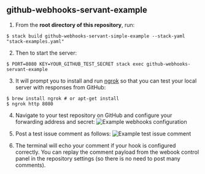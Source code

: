 github-webhooks-servant-example
-------------------------------

1. From the **root directory of this repository**, run:
```
$ stack build github-webhooks-servant-simple-example --stack-yaml "stack-examples.yaml"
```

2. Then to start the server:
```
$ PORT=8080 KEY=YOUR_GITHUB_TEST_SECRET stack exec github-webhooks-servant-example
```

3. It will prompt you to install and run [ngrok](https://ngrok.com/) so that you can test your local server with responses from GitHub:
```
$ brew install ngrok # or apt-get install
$ ngrok http 8080
```

4. Navigate to your test repository on GitHub and configure your forwarding address and secret:
![Example webhooks configuration](../../doc/example-webhooks-conf.png)

5. Post a test issue comment as follows:
![Example test issue comment](../../doc/test-issue-comment.png)

6. The terminal will echo your comment if your hook is configured correctly. You can replay the comment payload from the webook control panel in the repository settings (so there is no need to post many comments).
